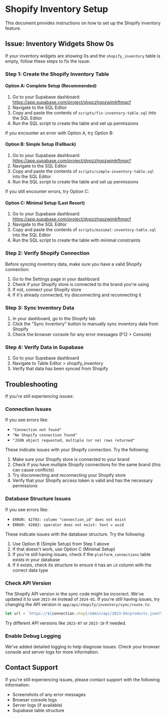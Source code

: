 # Shopify Inventory Setup

This document provides instructions on how to set up the Shopify inventory feature.

## Issue: Inventory Widgets Show 0s

If your inventory widgets are showing 0s and the `shopify_inventory` table is empty, follow these steps to fix the issue:

### Step 1: Create the Shopify Inventory Table

#### Option A: Complete Setup (Recommended)
1. Go to your Supabase dashboard: https://app.supabase.com/project/dyqzzhgozwimkftmqcf
2. Navigate to the SQL Editor
3. Copy and paste the contents of `scripts/fix-inventory-table.sql` into the SQL Editor
4. Run the SQL script to create the table and set up permissions

If you encounter an error with Option A, try Option B:

#### Option B: Simple Setup (Fallback)
1. Go to your Supabase dashboard: https://app.supabase.com/project/dyqzzhgozwimkftmqcf
2. Navigate to the SQL Editor
3. Copy and paste the contents of `scripts/simple-inventory-table.sql` into the SQL Editor
4. Run the SQL script to create the table and set up permissions

If you still encounter errors, try Option C:

#### Option C: Minimal Setup (Last Resort)
1. Go to your Supabase dashboard: https://app.supabase.com/project/dyqzzhgozwimkftmqcf
2. Navigate to the SQL Editor
3. Copy and paste the contents of `scripts/minimal-inventory-table.sql` into the SQL Editor
4. Run the SQL script to create the table with minimal constraints

### Step 2: Verify Shopify Connection

Before syncing inventory data, make sure you have a valid Shopify connection:

1. Go to the Settings page in your dashboard
2. Check if your Shopify store is connected to the brand you're using
3. If not, connect your Shopify store
4. If it's already connected, try disconnecting and reconnecting it

### Step 3: Sync Inventory Data

1. In your dashboard, go to the Shopify tab
2. Click the "Sync Inventory" button to manually sync inventory data from Shopify
3. Check the browser console for any error messages (F12 > Console)

### Step 4: Verify Data in Supabase

1. Go to your Supabase dashboard
2. Navigate to Table Editor > shopify_inventory
3. Verify that data has been synced from Shopify

## Troubleshooting

If you're still experiencing issues:

### Connection Issues

If you see errors like:
- `"Connection not found"`
- `"No Shopify connection found"`
- `"JSON object requested, multiple (or no) rows returned"`

These indicate issues with your Shopify connection. Try the following:

1. Make sure your Shopify store is connected to your brand
2. Check if you have multiple Shopify connections for the same brand (this can cause conflicts)
3. Try disconnecting and reconnecting your Shopify store
4. Verify that your Shopify access token is valid and has the necessary permissions

### Database Structure Issues

If you see errors like:
- `ERROR: 42703: column "connection_id" does not exist`
- `ERROR: 42883: operator does not exist: text = uuid`

These indicate issues with the database structure. Try the following:

1. Use Option B (Simple Setup) from Step 1 above
2. If that doesn't work, use Option C (Minimal Setup)
3. If you're still having issues, check if the `platform_connections` table exists in your database
4. If it exists, check its structure to ensure it has an `id` column with the correct data type

### Check API Version

The Shopify API version in the sync code might be incorrect. We've updated it to use `2023-04` instead of `2024-01`. If you're still having issues, try changing the API version in `app/api/shopify/inventory/sync/route.ts`:

```typescript
let url = `https://${connection.shop}/admin/api/2023-04/products.json?limit=250&fields=id,title,variants`
```

Try different API versions like `2023-07` or `2023-10` if needed.

### Enable Debug Logging

We've added detailed logging to help diagnose issues. Check your browser console and server logs for more information.

## Contact Support

If you're still experiencing issues, please contact support with the following information:
- Screenshots of any error messages
- Browser console logs
- Server logs (if available)
- Supabase table structure 